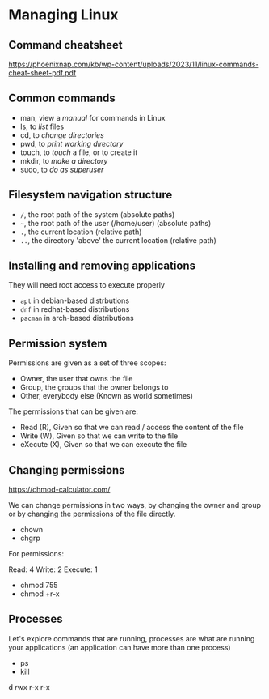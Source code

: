 # Managing Linux

## Command cheatsheet

https://phoenixnap.com/kb/wp-content/uploads/2023/11/linux-commands-cheat-sheet-pdf.pdf

## Common commands

- man, view a *manual* for commands in Linux
- ls, to *list* files
- cd, to *change directories*
- pwd, to *print working directory*
- touch, to *touch* a file, or to create it
- mkdir, to *make a directory*
- sudo, to *do as superuser*

## Filesystem navigation structure

- `/`, the root path of the system (absolute paths)
- `~`, the root path of the user (/home/user) (absolute paths)
- `.`, the current location (relative path)
- `..`, the directory 'above' the current location (relative path)

## Installing and removing applications

They will need root access to execute properly

- `apt` in debian-based distrbutions
- `dnf` in redhat-based distributions
- `pacman` in arch-based distributions

## Permission system

Permissions are given as a set of three scopes:

- Owner, the user that owns the file
- Group, the groups that the owner belongs to
- Other, everybody else (Known as world sometimes)

The permissions that can be given are:

- Read (R), Given so that we can read / access the content of the file
- Write (W), Given so that we can write to the file
- eXecute (X), Given so that we can execute the file

## Changing permissions

https://chmod-calculator.com/

We can change permissions in two ways, by changing the owner and group or by changing the permissions of the file directly.

- chown
- chgrp

For permissions:

Read: 4
Write: 2
Execute: 1

- chmod 755
- chmod +r-x

## Processes

Let's explore commands that are running, processes are what are running your applications (an application can have more than one process)

- ps
- kill



d rwx r-x r-x